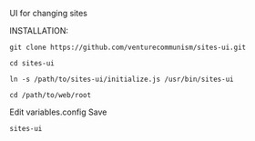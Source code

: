 UI for changing sites

INSTALLATION:

    git clone https://github.com/venturecommunism/sites-ui.git

    cd sites-ui

    ln -s /path/to/sites-ui/initialize.js /usr/bin/sites-ui

    cd /path/to/web/root

Edit variables.config
Save

    sites-ui
